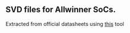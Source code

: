 ## SVD files for Allwinner SoCs. 

Extracted from official datasheets using [this](https://github.com/grinux/allwinner-register-interface-extractor) tool

